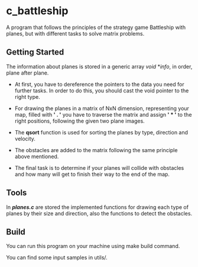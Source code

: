 # c_battleship

A program that follows the principles of the strategy game Battleship with planes, but with different tasks to solve matrix problems.

## Getting Started

The information about planes is stored in a generic array *void* **info*, in order, plane after plane.


* At first, you have to dereference the pointers to the data you need for further tasks. In order to do this, you should cast the void pointer to the right type.

* For drawing the planes in a matrix of NxN dimension, representing your map, filled with **' . '** you have to traverse the matrix and assign **' * '** to the right positions, following the given two plane images.

* The **qsort** function is used for sorting the planes by type, direction and velocity.

* The obstacles are added to the matrix following the same principle above mentioned.

* The final task is to determine if your planes will collide with obstacles and how many will get to finish their way to the end of the map.


## Tools

In ***planes.c*** are stored the implemented functions for drawing each type of planes by their size and direction, also the functions to detect the obstacles.

## Build

You can run this program on your machine using make build command. 

You can find some input samples in utils/.
